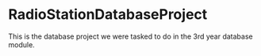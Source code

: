 # RadioStationDatabaseProject
This is the database project we were tasked to do in the 3rd year database module.
